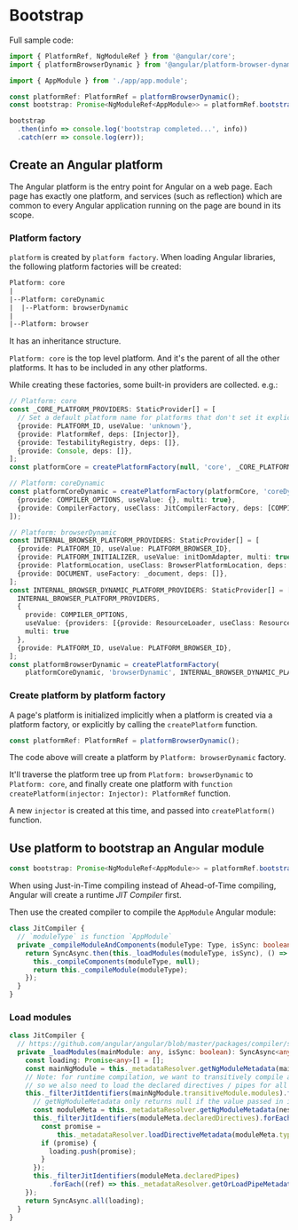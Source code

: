# Bootstrap

Full sample code:

```ts
import { PlatformRef, NgModuleRef } from '@angular/core';
import { platformBrowserDynamic } from '@angular/platform-browser-dynamic';

import { AppModule } from './app/app.module';

const platformRef: PlatformRef = platformBrowserDynamic();
const bootstrap: Promise<NgModuleRef<AppModule>> = platformRef.bootstrapModule(AppModule);

bootstrap
  .then(info => console.log('bootstrap completed...', info))
  .catch(err => console.log(err));
```

## Create an Angular platform

The Angular platform is the entry point for Angular on a web page. Each page
has exactly one platform, and services (such as reflection) which are common
to every Angular application running on the page are bound in its scope.

### Platform factory

`platform` is created by `platform factory`.
When loading Angular libraries, the following platform factories will be created:

```txt
Platform: core
|
|--Platform: coreDynamic
|  |--Platform: browserDynamic
|
|--Platform: browser
```

It has an inheritance structure.

`Platform: core` is the top level platform.
And it's the parent of all the other platforms.
It has to be included in any other platforms.

While creating these factories, some built-in providers are collected. e.g.:

```ts
// Platform: core
const _CORE_PLATFORM_PROVIDERS: StaticProvider[] = [
  // Set a default platform name for platforms that don't set it explicitly.
  {provide: PLATFORM_ID, useValue: 'unknown'},
  {provide: PlatformRef, deps: [Injector]},
  {provide: TestabilityRegistry, deps: []},
  {provide: Console, deps: []},
];
const platformCore = createPlatformFactory(null, 'core', _CORE_PLATFORM_PROVIDERS);

// Platform: coreDynamic
const platformCoreDynamic = createPlatformFactory(platformCore, 'coreDynamic', [
  {provide: COMPILER_OPTIONS, useValue: {}, multi: true},
  {provide: CompilerFactory, useClass: JitCompilerFactory, deps: [COMPILER_OPTIONS]},
]);

// Platform: browserDynamic
const INTERNAL_BROWSER_PLATFORM_PROVIDERS: StaticProvider[] = [
  {provide: PLATFORM_ID, useValue: PLATFORM_BROWSER_ID},
  {provide: PLATFORM_INITIALIZER, useValue: initDomAdapter, multi: true},
  {provide: PlatformLocation, useClass: BrowserPlatformLocation, deps: [DOCUMENT]},
  {provide: DOCUMENT, useFactory: _document, deps: []},
];
const INTERNAL_BROWSER_DYNAMIC_PLATFORM_PROVIDERS: StaticProvider[] = [
  INTERNAL_BROWSER_PLATFORM_PROVIDERS,
  {
    provide: COMPILER_OPTIONS,
    useValue: {providers: [{provide: ResourceLoader, useClass: ResourceLoaderImpl, deps: []}]},
    multi: true
  },
  {provide: PLATFORM_ID, useValue: PLATFORM_BROWSER_ID},
];
const platformBrowserDynamic = createPlatformFactory(
    platformCoreDynamic, 'browserDynamic', INTERNAL_BROWSER_DYNAMIC_PLATFORM_PROVIDERS);
```

### Create platform by platform factory

A page's platform is initialized implicitly when a platform is created via a
platform factory, or explicitly by calling the `createPlatform` function.

```ts
const platformRef: PlatformRef = platformBrowserDynamic();
```

The code above will create a platform by `Platform: browserDynamic` factory.

It'll traverse the platform tree up from `Platform: browserDynamic` to
`Platform: core`, and finally create one platform with
`function createPlatform(injector: Injector): PlatformRef` function.

A new `injector` is created at this time, and passed into `createPlatform()`
function.

## Use platform to bootstrap an Angular module

```ts
const bootstrap: Promise<NgModuleRef<AppModule>> = platformRef.bootstrapModule(AppModule);
```

When using Just-in-Time compiling instead of Ahead-of-Time compiling, Angular
will create a runtime *JIT Compiler* first.

Then use the created compiler to compile the `AppModule` Angular module:

```ts
class JitCompiler {
  // `moduleType` is function `AppModule`
  private _compileModuleAndComponents(moduleType: Type, isSync: boolean): SyncAsync<object> {
    return SyncAsync.then(this._loadModules(moduleType, isSync), () => {
      this._compileComponents(moduleType, null);
      return this._compileModule(moduleType);
    });
  }
}
```

### Load modules

```ts
class JitCompiler {
  // https://github.com/angular/angular/blob/master/packages/compiler/src/jit/compiler.ts#L125
  private _loadModules(mainModule: any, isSync: boolean): SyncAsync<any> {
    const loading: Promise<any>[] = [];
    const mainNgModule = this._metadataResolver.getNgModuleMetadata(mainModule) !;
    // Note: for runtime compilation, we want to transitively compile all modules,
    // so we also need to load the declared directives / pipes for all nested modules.
    this._filterJitIdentifiers(mainNgModule.transitiveModule.modules).forEach((nestedNgModule) => {
      // getNgModuleMetadata only returns null if the value passed in is not an NgModule
      const moduleMeta = this._metadataResolver.getNgModuleMetadata(nestedNgModule) !;
      this._filterJitIdentifiers(moduleMeta.declaredDirectives).forEach((ref) => {
        const promise =
            this._metadataResolver.loadDirectiveMetadata(moduleMeta.type.reference, ref, isSync);
        if (promise) {
          loading.push(promise);
        }
      });
      this._filterJitIdentifiers(moduleMeta.declaredPipes)
          .forEach((ref) => this._metadataResolver.getOrLoadPipeMetadata(ref));
    });
    return SyncAsync.all(loading);
  }
}
```

